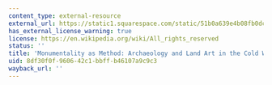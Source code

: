 ```yaml
---
content_type: external-resource
external_url: https://static1.squarespace.com/static/51b0a639e4b08fb0dc8533e2/t/555b7203e4b06aeea501b55c/1432056323797/REP130_05_Kett.pdf
has_external_license_warning: true
license: https://en.wikipedia.org/wiki/All_rights_reserved
status: ''
title: 'Monumentality as Method: Archaeology and Land Art in the Cold War'
uid: 8df30f0f-9606-42c1-bbff-b46107a9c9c3
wayback_url: ''
---
```

